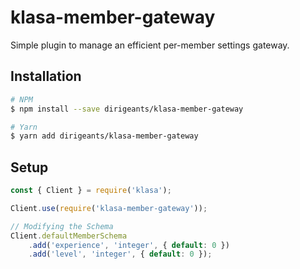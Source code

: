 # klasa-member-gateway

Simple plugin to manage an efficient per-member settings gateway.

## Installation

```bash
# NPM
$ npm install --save dirigeants/klasa-member-gateway

# Yarn
$ yarn add dirigeants/klasa-member-gateway
```

## Setup

```js
const { Client } = require('klasa');

Client.use(require('klasa-member-gateway'));

// Modifying the Schema
Client.defaultMemberSchema
    .add('experience', 'integer', { default: 0 })
    .add('level', 'integer', { default: 0 });
```

